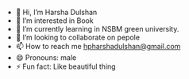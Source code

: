- 👋 Hi, I’m Harsha Dulshan
- 👀 I’m interested in Book
- 🌱 I’m currently learning in NSBM green university.
- 💞️ I’m looking to collaborate on pepole
- 📫 How to reach me hpharshadulshan@gmail.com
- 😄 Pronouns: male
- ⚡ Fun fact: Like beautiful thing

<!---
Dulshan01/Dulshan01 is a ✨ special ✨ repository because its `README.md` (this file) appears on your GitHub profile.
You can click the Preview link to take a look at your changes.
--->
